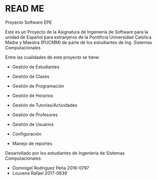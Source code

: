 # READ ME
 
Proyecto Software EPE

Este es un Proyecto de la Asignatura de Ingeniería de Software para la unidad
de Español para extranjeros de la Pontificia Universidad
Catolica Madre y Maestra (PUCMM) de parte de los estudiantes de Ing. Sistemas
Computacionales

Entre las cualidades de este proyecto se tiene:

* Gestión de Estudiantes 

* Gestión de Clases

* Gestión de Programación

* Gestión de Horarios

* Gestión de Tutorías/Actividades

* Gestión de Profesores

* Gestión de Usuarios

* Configuración

* Manejo de reportes

Desarrollado por los estudiantes de Ingeniería de Sistemas Computacionales:

* Dominigel Rodriguez Peña 2016-0797
* Louvens Rafael 2017-0639
